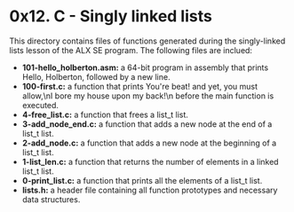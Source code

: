 # 0x12. C - Singly linked lists

This directory contains files of functions generated during the singly-linked lists lesson of the
ALX SE program. The following files are inclued:

- **101-hello_holberton.asm:** a 64-bit program in assembly that prints Hello, Holberton, followed by a new line.
- **100-first.c:** a function that prints You're beat! and yet, you must allow,\nI bore my house upon my back!\n before the main function is executed.
- **4-free_list.c:** a function that frees a list_t list.
- **3-add_node_end.c:** a function that adds a new node at the end of a list_t list.
- **2-add_node.c:** a function that adds a new node at the beginning of a list_t list.
- **1-list_len.c:** a function that returns the number of elements in a linked list_t list.
- **0-print_list.c:** a function that prints all the elements of a list_t list.
- **lists.h:** a header file containing all function prototypes and necessary data structures.
